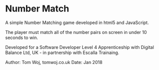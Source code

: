 # Number Match
A simple Number Matching game developed in html5 and JavaScript. 

The player must match all of the number pairs on screen in under 10 seconds to win.

Developed for a Software Developer Level 4 Apprenticeship with Digital Balance Ltd, UK - in partnership with Escalla Trainaing. 

Author: Tom Woj, tomwoj.co.uk
Date: Jan 2018
